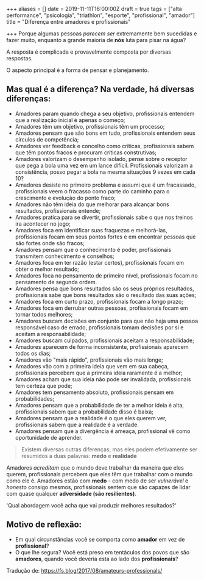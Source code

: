 +++
aliases = []
date = 2019-11-11T16:00:00Z
draft = true
tags = ["alta performance", "psicologia", "triathlon", "esporte", "profissional", "amador"]
title = "Diferença entre amadores e profissionais"

+++
Porque algumas pessoas _parecem ser_ extremamente bem sucedidas e fazer muito, enquanto a grande maioria de **nós** luta para pisar na água?

A resposta é complicada e provavelmente composta por diversas respostas.

O aspecto principal é a forma de pensar e planejamento.

## Mas qual é a diferença? Na verdade, há diversas diferenças:

* Amadores param quando chega a seu objetivo, profissionais entendem que a realização inicial é apenas o começo;
* Amadores têm um objetivo, profissionais têm um processo;
* Amadores pensam que são bons em tudo, profissionais entendem seus círculos de competência;
* Amadores ver feedback e concelho como criticas, profissionais sabem que têm pontos fracos e procuram críticas construtivas;
* Amadores valorizam o desempenho isolado, pense sobre o receptor que pega a bola uma vez em um lance difícil. Profissionais valorizam a consistência, posso pegar a bola na mesma situações 9 vezes em cada 10?
* Amadores desiste no primeiro problema e assumi que é um fracassado, profissionais veem o fracasso como parte do caminho para o crescimento e evolução do ponto fraco;
* Amadores não têm ideia do que melhorar para alcançar bons resultados, profissionais entende;
* Amadores pratica para se divertir, profissionais sabe o que nos treinos ira acontecer no jogo;
* Amadores foca em identificar suas fraquezas e melhorá-las, profissionais focam em seus pontos fortes e em encontrar pessoas que são fortes onde são fracos;
* Amadores pensam que o conhecimento é poder, profissionais transmitem conhecimento e conselhos;
* Amadores foca em ter razão (estar certos), profissionais focam em obter o melhor resultado;
* Amadores foca no pensamento de primeiro nível, profissionais focam no pensamento de segunda ordem.
* Amadores pensa que bons resultados são os seus próprios resultados, profissionais sabe que bons resultados são o resultado das suas ações;
* Amadores foca em curto prazo, profissionais focam a longo prazo;
* Amadores foca em derrubar outras pessoas, profissionais focam em tornar todos melhores;
* Amadores buscam decisões em conjunto para que não haja uma pessoa responsável caso de errado, profissionais tomam decisões por si e aceitam a responsabilidade;
* Amadores buscam culpados, profissionais aceitam a responsabilidade;
* Amadores aparecem de forma inconsistente, profissionais aparecem todos os dias;
* Amadores vão "mais rápido", profissionais vão mais longe;
* Amadores vão com a primeira ideia que vem em sua cabeça, profissionais percebem que a primeira ideia raramente é a melhor;
* Amadores acham que sua ideia não pode ser invalidada, profissionais tem certeza que pode;
* Amadores tem pensamento absoluto, profissionais pensam em probabilidades;
* Amadores pensam que a probabilidade de ter a melhor ideia é alta, profissionais sabem que a probabilidade disso é baixa;
* Amadores pensam que a realidade é o que eles querem ver, profissionais sabem que a realidade é a verdade.
* Amadores pensam que a divergência é ameaça, profissional vê como oportunidade de aprender.

> Existem diversas outras diferenças, mas eles podem efetivamente ser resumidos a duas palavras: **medo** e **realidade**

Amadores _acreditam_ que o mundo deve trabalhar da maneira que eles querem, profissionais percebem que eles têm que trabalhar com o mundo como ele é. Amadores estão com **medo** - com medo de ser _vulnerável_ e _honesto_ consigo mesmos, profissionais sentem que são capazes de lidar com quase qualquer **adversidade (são resilientes)**.

'Qual abordagem você acha que vai produzir melhores resultados?'

## Motivo de reflexão:

* Em qual circunstâncias você se comporta como **amador** em vez de **profissional**?
* O que lhe segura? Você está preso em tentáculos dos povos que são **amadores**, quando você deveria esta ao lado dos **profissionais**?

Tradução de: https://fs.blog/2017/08/amateurs-professionals/